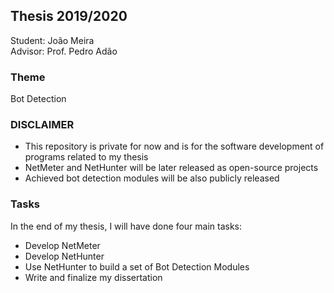 ## Thesis 2019/2020
Student: João Meira  
Advisor: Prof. Pedro Adão  

### Theme
Bot Detection  

### DISCLAIMER
- This repository is private for now and is for the software development of programs related to my thesis
- NetMeter and NetHunter will be later released as open-source projects
- Achieved bot detection modules will be also publicly released

### Tasks
In the end of my thesis, I will have done four main tasks:
- Develop NetMeter
- Develop NetHunter
- Use NetHunter to build a set of Bot Detection Modules
- Write and finalize my dissertation